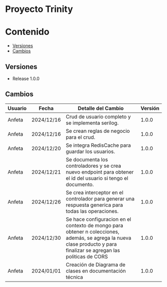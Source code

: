 # Proyecto Trinity

# Contenido

- [Versiones](#versiones)
- [Cambios](#cambios)

## Versiones

- Release 1.0.0

## Cambios
| Usuario | Fecha | Detalle del Cambio | Versión |
|---------|-------|--------------------|---------|
| Anfeta | 2024/12/16  | Crud de usuario completo y se implementa serilog. | 1.0.0
| Anfeta | 2024/12/16  | Se crean reglas de negocio para el crud. | 1.0.0
| Anfeta | 2024/12/20  | Se integra RedisCache para guardar los usuarios. | 1.0.0
| Anfeta | 2024/12/21  | Se documenta los controladores y se crea nuevo endpoint para obtener el id del usuario si tengo el documento. | 1.0.0
| Anfeta | 2024/12/26  | Se crea interceptor en el controlador para generar una respuesta generica para todas las operaciones. | 1.0.0
| Anfeta | 2024/12/30  | Se hace configuracion en el contexto de mongo para obtener n colecciones, además, se agrega la nueva clase producto y para finalizar se agregan las politicas de CORS | 1.0.0
| Anfeta | 2024/01/01  | Creación de Diagrama de clases en documentación técnica | 1.0.0